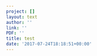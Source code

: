 ```yaml
---
project: []
layout: text
author: ''
link: ''
PDF: ''
title: test
date: '2017-07-24T18:18:51+00:00'
---
```

